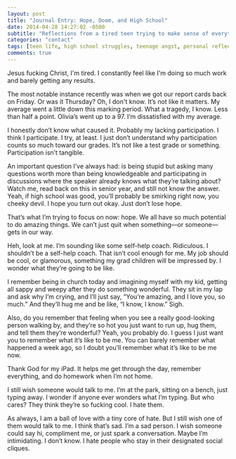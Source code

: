 ```yaml
---
layout: post
title: "Journal Entry: Hope, Doom, and High School"
date: 2014-04-28 14:27:02 -0500
subtitle: "Reflections from a tired teen trying to make sense of everything"
categories: "contact"
tags: [teen life, high school struggles, teenage angst, personal reflection, journaling, self-discovery, hope and motivation, school stress, social anxiety, adolescent thoughts, emotional writing, introspection, teenage identity, friendship, participation struggles]
comments: true
---
```

Jesus fucking Christ, I'm tired. I constantly feel like I'm doing so much work and barely getting any results.<!-- more -->

The most notable instance recently was when we got our report cards back on Friday. Or was it Thursday? Oh, I don't know. It’s not like it matters. My average went a little down this marking period. What a tragedy, I know. Less than half a point. Olivia’s went up to a 97. I’m dissatisfied with my average.

I honestly don’t know what caused it. Probably my lacking participation. I think I participate. I try, at least. I just don’t understand why participation counts so much toward our grades. It’s not like a test grade or something. Participation isn’t tangible.

An important question I’ve always had: is being stupid but asking many questions worth more than being knowledgeable and participating in discussions where the speaker already knows what they’re talking about? Watch me, read back on this in senior year, and still not know the answer. Yeah, if high school was good, you’ll probably be smirking right now, you cheeky devil. I hope you turn out okay. Just don’t lose hope.

That’s what I’m trying to focus on now: hope. We all have so much potential to do amazing things. We can’t just quit when something—or someone—gets in our way.

Heh, look at me. I’m sounding like some self-help coach. Ridiculous. I shouldn’t be a self-help coach. That isn’t cool enough for me. My job should be cool, or glamorous, something my grad children will be impressed by. I wonder what they’re going to be like.

I remember being in church today and imagining myself with my kid, getting all sappy and weepy after they do something wonderful. They sit in my lap and ask why I’m crying, and I’ll just say, “You’re amazing, and I love you, so much.” And they’ll hug me and be like, “I know, I know.” Sigh.

Also, do you remember that feeling when you see a really good-looking person walking by, and they’re so hot you just want to run up, hug them, and tell them they’re wonderful? Yeah, you probably do. I guess I just want you to remember what it’s like to be me. You can barely remember what happened a week ago, so I doubt you’ll remember what it’s like to be me now.

Thank God for my iPad. It helps me get through the day, remember everything, and do homework when I’m not home.

I still wish someone would talk to me. I’m at the park, sitting on a bench, just typing away. I wonder if anyone ever wonders what I’m typing. But who cares? They think they’re so fucking cool. I hate them.

As always, I am a ball of love with a tiny core of hate. But I still wish one of them would talk to me. I think that’s sad. I’m a sad person. I wish someone could say hi, compliment me, or just spark a conversation. Maybe I’m intimidating. I don’t know. I hate people who stay in their designated social cliques.
